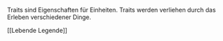 Traits sind Eigenschaften für Einheiten.
Traits werden verliehen durch das Erleben verschiedener Dinge.

[[Lebende Legende]]